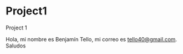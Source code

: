 # Project1
Project 1 


Hola, mi nombre es Benjamín Tello, mi correo es tello40@gmail.com. Saludos 
